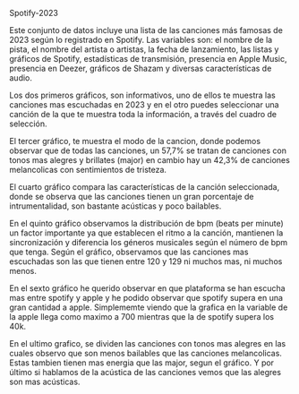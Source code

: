 Spotify-2023

Este conjunto de datos incluye una lista de las canciones 
más famosas de 2023 según lo registrado en Spotify. Las 
variables son: el nombre de la pista, el nombre del artista
o artistas, la fecha de lanzamiento, las listas y gráficos 
de Spotify, estadísticas de transmisión, presencia en Apple 
Music, presencia en Deezer, gráficos de Shazam y diversas
características de audio.


Los dos primeros gráficos, son informativos, uno de ellos te muestra 
las canciones mas escuchadas en 2023 y en el otro puedes seleccionar 
una canción de la que te muestra toda la información, a través del 
cuadro de selección.

El tercer gráfico, te muestra el modo de la cancion, donde podemos 
observar que de todas las canciones, un 57,7% se tratan de canciones 
con tonos mas alegres y brillates (major) en cambio hay un 42,3% de 
canciones melancolicas con sentimientos de tristeza.

El cuarto gráfico compara las características de la canción seleccionada, donde 
se observa que las canciones tienen un gran porcentaje de intrumentalidad,
son bastante acústicas y poco bailables.


En el quinto gráfico observamos la distribución de bpm (beats per minute) un factor
importante ya que establecen el ritmo a la canción, mantienen la sincronización y
diferencia los géneros musicales según el número de bpm que tenga. Según el gráfico,
observamos que las canciones mas escuchadas son las que tienen entre 120 y 129
ni muchos mas, ni muchos menos.


En el sexto gráfico he querido observar en que plataforma se han escucha mas 
entre spotify y apple y he podido observar que spotify supera en una gran 
cantidad a apple. Simplememte viendo que la grafica en la variable de la apple
llega como maximo a 700 mientras que la de spotify supera los 40k.


En el ultimo grafico, se dividen las canciones con tonos mas alegres en las 
cuales observo que son menos bailables que las canciones melancolicas. Estas 
tambien tienen mas energia que las major, segun el gráfico. Y por último si 
hablamos de la acústica de las canciones vemos que las alegres son mas acústicas.
